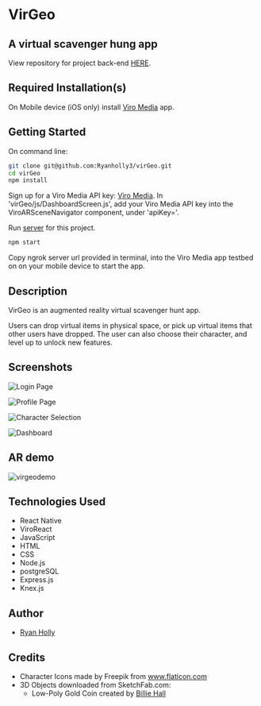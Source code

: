 # VirGeo
## A virtual scavenger hung app

View repository for project back-end [HERE](https://github.com/Ryanholly3/virGeo-server).

## Required Installation(s)

On Mobile device (iOS only) install [Viro Media](https://viromedia.com/) app.

## Getting Started

On command line:

```sh
git clone git@github.com:Ryanholly3/virGeo.git
cd virGeo
npm install
```

Sign up for a Viro Media API key: [Viro Media](https://viromedia.com/). In 'virGeo/js/DashboardScreen.js', add your Viro Media API key into the ViroARSceneNavigator component, under 'apiKey='.

Run [server](https://github.com/Ryanholly3/virGeo-server) for this project.

```sh
npm start
```

Copy ngrok server url provided in terminal, into the Viro Media app testbed on on your mobile device to start the app.


## Description

VirGeo is an augmented reality virtual scavenger hunt app.

Users can drop virtual items in physical space, or pick up virtual items that other users have dropped. The user can also choose their character, and level up to unlock new features.


## Screenshots

![Login Page](https://user-images.githubusercontent.com/28697083/51402485-dba29900-1b0a-11e9-899c-d40e49b9a1db.PNGv=4&s=200)

![Profile Page](https://user-images.githubusercontent.com/28697083/51402515-ec530f00-1b0a-11e9-8bd4-e4d100d7db1d.PNGv=4&s=200)

![Character Selection](https://user-images.githubusercontent.com/28697083/51402564-0db3fb00-1b0b-11e9-8d53-54c4e20f778a.PNGv=4&s=200)

![Dashboard](https://user-images.githubusercontent.com/28697083/51402540-fd038500-1b0a-11e9-9129-73de35b4b81b.PNGv=4&s=200)


## AR demo
![virgeodemo](https://user-images.githubusercontent.com/28697083/51401162-5d90c300-1b07-11e9-95ee-989a7707bbab.gif)

## Technologies Used
* React Native
* ViroReact
* JavaScript
* HTML
* CSS
* Node.js
* postgreSQL
* Express.js
* Knex.js

## Author

* [Ryan Holly](https://github.com/Ryanholly3)

## Credits

* Character Icons made by Freepik from www.flaticon.com
* 3D Objects downloaded from SketchFab.com:
  * Low-Poly Gold Coin created by [Billie Hall](https://sketchfab.com/BillieBones)
